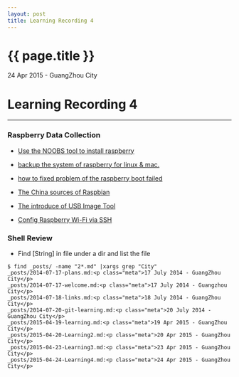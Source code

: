 ```yaml
---
layout: post
title: Learning Recording 4
---
```


{{ page.title }}
================

<p class="meta">24 Apr 2015 - GuangZhou City</p>

# Learning Recording 4

----------

### Raspberry Data Collection

* [Use the NOOBS tool to install raspberry](http://shumeipai.nxez.com/2013/10/03/introduction-raspberry-pi-primary-user-tools-noobs.html) 

* [backup the system of raspberry for linux & mac.](http://shumeipai.nxez.com/2014/06/01/do-system-backup-image-of-raspberry-pi-for-linux-or-mac.html)

* [how to fixed problem of the raspberry boot failed ](http://shumeipai.nxez.com/2013/12/03/how-to-fix-boot-problems-raspberry-camp.html)

* [The China sources of Raspbian](http://shumeipai.nxez.com/2013/08/31/raspbian-chinese-software-source.html)

* [The introduce of USB Image Tool](http://shumeipai.nxez.com/2013/08/31/usb-image-tool.html)

* [Config Raspberry Wi-Fi via SSH](http://shumeipai.nxez.com/2013/08/24/config-wifi-through-ssh.html)


### Shell Review

* Find [String] in file under a dir and list the file

```
$ find _posts/ -name "2*.md" |xargs grep "City"
_posts/2014-07-17-plans.md:<p class="meta">17 July 2014 - GuangZhou City</p>
_posts/2014-07-17-welcome.md:<p class="meta">17 July 2014 - Guangzhou City</p>
_posts/2014-07-18-links.md:<p class="meta">18 July 2014 - GuangZhou City</p>
_posts/2014-07-20-git-learning.md:<p class="meta">20 July 2014 - GuangZhou City</p>
_posts/2015-04-19-learning.md:<p class="meta">19 Apr 2015 - GuangZhou City</p>
_posts/2015-04-20-Learning2.md:<p class="meta">20 Apr 2015 - GuangZhou City</p>
_posts/2015-04-23-Learning3.md:<p class="meta">23 Apr 2015 - GuangZhou City</p>
_posts/2015-04-24-Learning4.md:<p class="meta">24 Apr 2015 - GuangZhou City</p>
```